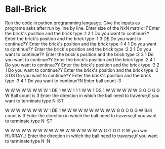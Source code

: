 # Ball-Brick

Run the code in python programming language.
Give the inputs as programe asks after run by line by line.
Enter size of the NxN matrix :7
Enter the brick's position and the brick type :1 2 1
Do you want to continue?Y
Enter the brick's position and the brick type :1 3 DE
Do you want to continue?Y
Enter the brick's position and the brick type :1 4 1
Do you want to continue?Y
Enter the brick's position and the brick type :2 2 1
Do you want to continue?Y
Enter the brick's position and the brick type :2 3 1
Do you want to continue?Y
Enter the brick's position and the brick type :2 4 1
Do you want to continue?Y
Enter the brick's position and the brick type :3 2 1
Do you want to continue?Y
Enter the brick's position and the brick type :3 3 DS
Do you want to continue?Y
Enter the brick's position and the brick type :3 4 1
Do you want to continue?N
Enter ball count :3

W W W W W W W 
W   1 DE 1   W 
W   1 1 1   W 
W   1 DS 1   W 
W           W 
W           W 
W G G O G G W 
Ball count is 3
Enter the direction in which the ball need to traverse,if you want to terminate type N :ST

W W W W W W W 
W   1 DE 1   W 
W           W 
W           W 
W           W 
W           W 
W G G O G G W 
Ball count is 3
Enter the direction in which the ball need to traverse,if you want to terminate type N :ST

W W W W W W W 
W           W 
W           W 
W           W 
W           W 
W           W 
W G G O G G W 
you win HURRAY..!
Enter the direction in which the ball need to traverse,if you want to terminate type N :N
